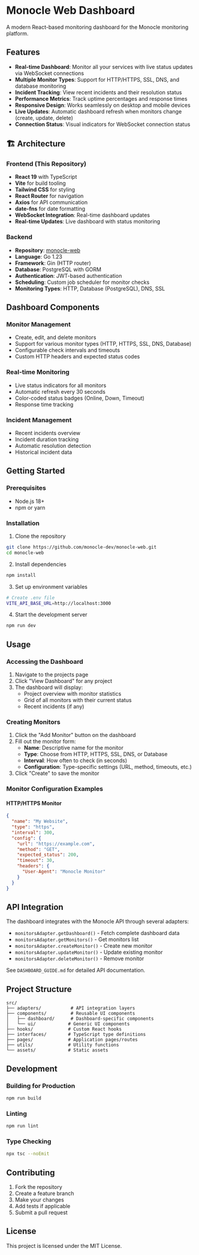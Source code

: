 # Monocle Web Dashboard

A modern React-based monitoring dashboard for the Monocle monitoring platform.

## Features

- **Real-time Dashboard**: Monitor all your services with live status updates via WebSocket connections
- **Multiple Monitor Types**: Support for HTTP/HTTPS, SSL, DNS, and database monitoring
- **Incident Tracking**: View recent incidents and their resolution status
- **Performance Metrics**: Track uptime percentages and response times
- **Responsive Design**: Works seamlessly on desktop and mobile devices
- **Live Updates**: Automatic dashboard refresh when monitors change (create, update, delete)
- **Connection Status**: Visual indicators for WebSocket connection status

## 🏗️ Architecture

### Frontend (This Repository)

- **React 19** with TypeScript
- **Vite** for build tooling
- **Tailwind CSS** for styling
- **React Router** for navigation
- **Axios** for API communication
- **date-fns** for date formatting
- **WebSocket Integration**: Real-time dashboard updates
- **Real-time Updates**: Live dashboard with status monitoring

### Backend

- **Repository**: [monocle-web](https://github.com/monocle-dev/monocle)
- **Language**: Go 1.23
- **Framework**: Gin (HTTP router)
- **Database**: PostgreSQL with GORM
- **Authentication**: JWT-based authentication
- **Scheduling**: Custom job scheduler for monitor checks
- **Monitoring Types**: HTTP, Database (PostgreSQL), DNS, SSL

## Dashboard Components

### Monitor Management

- Create, edit, and delete monitors
- Support for various monitor types (HTTP, HTTPS, SSL, DNS, Database)
- Configurable check intervals and timeouts
- Custom HTTP headers and expected status codes

### Real-time Monitoring

- Live status indicators for all monitors
- Automatic refresh every 30 seconds
- Color-coded status badges (Online, Down, Timeout)
- Response time tracking

### Incident Management

- Recent incidents overview
- Incident duration tracking
- Automatic resolution detection
- Historical incident data

## Getting Started

### Prerequisites

- Node.js 18+
- npm or yarn

### Installation

1. Clone the repository

```bash
git clone https://github.com/monocle-dev/monocle-web.git
cd monocle-web
```

2. Install dependencies

```bash
npm install
```

3. Set up environment variables

```bash
# Create .env file
VITE_API_BASE_URL=http://localhost:3000
```

4. Start the development server

```bash
npm run dev
```

## Usage

### Accessing the Dashboard

1. Navigate to the projects page
2. Click "View Dashboard" for any project
3. The dashboard will display:
   - Project overview with monitor statistics
   - Grid of all monitors with their current status
   - Recent incidents (if any)

### Creating Monitors

1. Click the "Add Monitor" button on the dashboard
2. Fill out the monitor form:
   - **Name**: Descriptive name for the monitor
   - **Type**: Choose from HTTP, HTTPS, SSL, DNS, or Database
   - **Interval**: How often to check (in seconds)
   - **Configuration**: Type-specific settings (URL, method, timeouts, etc.)
3. Click "Create" to save the monitor

### Monitor Configuration Examples

#### HTTP/HTTPS Monitor

```json
{
  "name": "My Website",
  "type": "https",
  "interval": 300,
  "config": {
    "url": "https://example.com",
    "method": "GET",
    "expected_status": 200,
    "timeout": 30,
    "headers": {
      "User-Agent": "Monocle Monitor"
    }
  }
}
```

## API Integration

The dashboard integrates with the Monocle API through several adapters:

- `monitorsAdapter.getDashboard()` - Fetch complete dashboard data
- `monitorsAdapter.getMonitors()` - Get monitors list
- `monitorsAdapter.createMonitor()` - Create new monitor
- `monitorsAdapter.updateMonitor()` - Update existing monitor
- `monitorsAdapter.deleteMonitor()` - Remove monitor

See `DASHBOARD_GUIDE.md` for detailed API documentation.

## Project Structure

```
src/
├── adapters/           # API integration layers
├── components/         # Reusable UI components
│   ├── dashboard/      # Dashboard-specific components
│   └── ui/            # Generic UI components
├── hooks/             # Custom React hooks
├── interfaces/        # TypeScript type definitions
├── pages/             # Application pages/routes
├── utils/             # Utility functions
└── assets/            # Static assets
```

## Development

### Building for Production

```bash
npm run build
```

### Linting

```bash
npm run lint
```

### Type Checking

```bash
npx tsc --noEmit
```

## Contributing

1. Fork the repository
2. Create a feature branch
3. Make your changes
4. Add tests if applicable
5. Submit a pull request

## License

This project is licensed under the MIT License.
